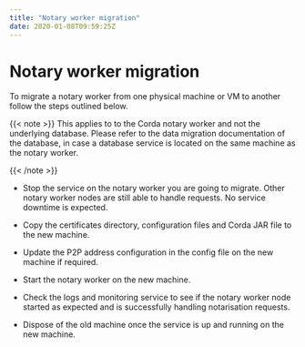 ```yaml
---
title: "Notary worker migration"
date: 2020-01-08T09:59:25Z
---
```



# Notary worker migration
To migrate a notary worker from one physical machine or VM to another
            follow the steps outlined below.


{{< note >}}
This applies to to the Corda notary worker and not the underlying database.
                Please refer to the data migration documentation of the database, in case
                a database service is located on the same machine as the notary worker.


{{< /note >}}

* Stop the service on the notary worker you are going to migrate. Other notary worker
                    nodes are still able to handle requests. No service downtime is expected.


* Copy the certificates directory, configuration files and Corda JAR file to the new machine.


* Update the P2P address configuration in the config file on the new machine if required.


* Start the notary worker on the new machine.


* Check the logs and monitoring service to see if the notary worker node started as expected and is successfully handling notarisation requests.


* Dispose of the old machine once the service is up and running on the new machine.



